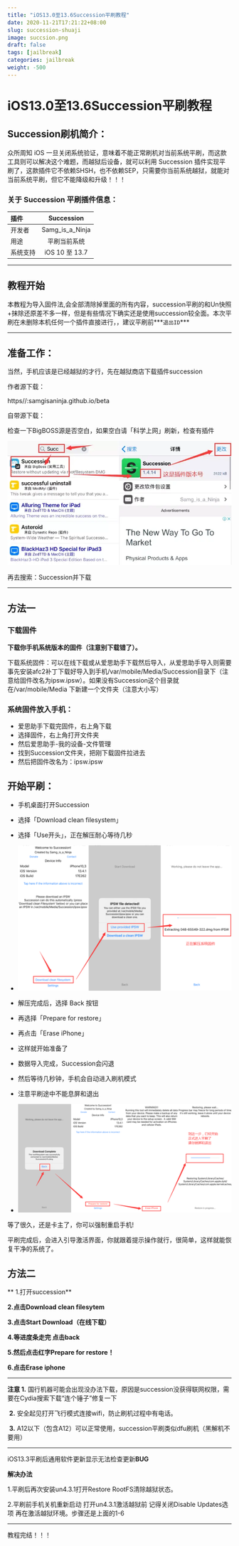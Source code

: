 ```yaml
---
title: "iOS13.0至13.6Succession平刷教程"
date: 2020-11-21T17:21:22+08:00
slug: succession-shuaji
image: succsion.png
draft: false
tags: [jailbreak]
categories: jailbreak
weight: -500
---
```


# iOS13.0至13.6Succession平刷教程

## Succession刷机简介：

众所周知 iOS 一旦关闭系统验证，意味着不能正常刷机对当前系统平刷，而这款工具则可以解决这个难题，而越狱后设备，就可以利用 Succession 插件实现平刷了，这款插件它不依赖SHSH，也不依赖SEP，只需要你当前系统越狱，就能对当前系统平刷，但它不能降级和升级！！！

### 关于 Succession 平刷插件信息：

| 插件     |   Succession    |
| :------- | :-------------: |
| 开发者   | Samg_is_a_Ninja |
| 用途     |  平刷当前系统   |
| 系统支持 | iOS 10 至 13.7  |

---

## 教程开始

本教程为导入固件法,会全部清除掉里面的所有内容，succession平刷的和Un快照+抹除还原差不多一样，但是有些情况下确实还是使用succession较全面。本次平刷在未删除本机任何一个插件直接进行，，建议平刷前***`退出ID`***

---

## 准备工作：

当然，手机应该是已经越狱的才行，先在越狱商店下载插件succession

作者源下载：

https//:samgisaninja.github.io/beta

自带源下载：

检查一下BigBOSS源是否空白，如果空白请「科学上网」刷新，检查有插件

![](installsuccession.jpg)

再去搜索：Succession并下载

----

## 方法一

### 下载固件

**下载你手机系统版本的固件（注意别下载错了）。**

下载系统固件：可以在线下载或从爱思助手下载然后导入，从爱思助手导入则需要事先安装afc2补丁下载好导入到手机/var/mobile/Media/Succession目录下（注意给固件改名为ipsw.ipsw）。如果没有Succession这个目录就在/var/mobile/Media 下新建一个文件夹（注意大小写）

### 系统固件放入手机：

- 爱思助手下载完固件，右上角下载
- 选择固件，右上角打开文件夹
- 然后爱思助手-我的设备-文件管理
- 找到Succession文件夹，把刚下载固件拉进去
- 然后把固件改名为：ipsw.ipsw

## 开始平刷：

- 手机桌面打开Succession
- 选择「Download clean filesystem」
- 选择「Use开头」，正在解压耐心等待几秒
- ![](startsuccession.png)
- 解压完成后，选择 Back 按钮

- 再选择「Prepare for restore」
- 再点击「Erase iPhone」
- 这样就开始准备了
- 数据导入完成，Succession会闪退
- 然后等待几秒钟，手机会自动进入刷机模式
- 注意平刷途中不能息屏和退出
- ![](successioning.png)

等了很久，还是卡主了，你可以强制重启手机!

平刷完成后，会进入引导激活界面，你就跟着提示操作就行，很简单，这样就能恢复干净的系统了。

##                                        方法二

**
1.打开succession**

**2.点击Download clean filesytem**

**3.点击Start Download（在线下载）**

**4.等进度条走完 点击back**

**5.然后点击红字Prepare for restore！**

**6.点击Erase iphone**

----

**注意  1.** 国行机器可能会出现没办法下载，原因是succession没获得联网权限，需要在Cydia搜索下载“连个锤子”修复一下

​     **2.** 安全起见打开飞行模式连接wifi，防止刷机过程中有电话。

​     **3.** A12以下（包含A12）可以正常使用，succession平刷类似dfu刷机（黑解机不要用）

------

iOS13.3平刷后通用软件更新显示无法检查更新**BUG**

  **解决办法**

1.平刷后再次安装un4.3.1打开Restore RootFS清除越狱状态。

2.平刷前手机关机重新启动 打开un4.3.1激活越狱前 记得关闭Disable Updates选项  再在激活越狱环境。步骤还是上面的1-6

---------

教程完结！！！

